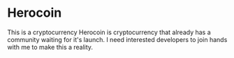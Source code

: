 # Herocoin
This is a cryptocurrency
Herocoin is cryptocurrency that already has a community waiting for it's launch. 
I need interested developers to join hands with me to make this a reality.
